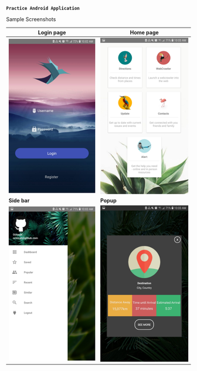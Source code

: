 **`Practice Android Application`**

Sample Screenshots

| **Login page**  | **Home page** |
| ------------- | ------------- |
| ![Login page](https://raw.githubusercontent.com/gracez72/pigeon/master/screenshots/login_page.jpg) | ![Homepage](https://raw.githubusercontent.com/gracez72/pigeon/master/screenshots/home_page.jpg)|
| **Side bar**  | **Popup**     |
| ![Side bar](https://raw.githubusercontent.com/gracez72/pigeon/master/screenshots/tab_bar.jpg) | ![Popup](https://raw.githubusercontent.com/gracez72/pigeon/master/screenshots/pop_up.jpg) |

